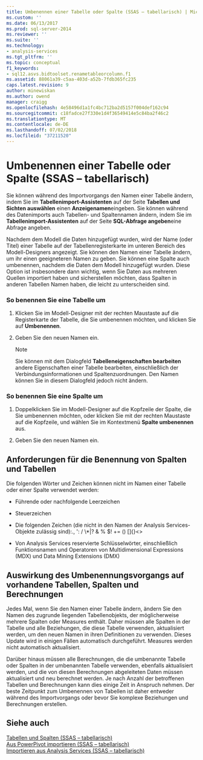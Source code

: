 ```yaml
---
title: Umbenennen einer Tabelle oder Spalte (SSAS – tabellarisch) | Microsoft-Dokumentation
ms.custom: ''
ms.date: 06/13/2017
ms.prod: sql-server-2014
ms.reviewer: ''
ms.suite: ''
ms.technology:
- analysis-services
ms.tgt_pltfrm: ''
ms.topic: conceptual
f1_keywords:
- sql12.asvs.bidtoolset.renametableorcolumn.f1
ms.assetid: 88061a39-c5aa-403d-a52b-7fdb365fc235
caps.latest.revision: 9
author: minewiskan
ms.author: owend
manager: craigg
ms.openlocfilehash: 4e58496d1a1fc4bc712ba2d5157f004def162c94
ms.sourcegitcommit: c18fadce27f330e1d4f36549414e5c84ba2f46c2
ms.translationtype: MT
ms.contentlocale: de-DE
ms.lasthandoff: 07/02/2018
ms.locfileid: "37211520"
---
```

# <a name="rename-a-table-or-column-ssas-tabular"></a>Umbenennen einer Tabelle oder Spalte (SSAS – tabellarisch)
  Sie können während des Importvorgangs den Namen einer Tabelle ändern, indem Sie im **Tabellenimport-Assistenten** auf der Seite **Tabellen und Sichten auswählen** einen **Anzeigenamen**eingeben. Sie können während des Datenimports auch Tabellen- und Spaltennamen ändern, indem Sie im **Tabellenimport-Assistenten** auf der Seite **SQL-Abfrage angeben**eine Abfrage angeben.  
  
 Nachdem dem Modell die Daten hinzugefügt wurden, wird der Name (oder Titel) einer Tabelle auf der Tabellenregisterkarte im unteren Bereich des Modell-Designers angezeigt. Sie können den Namen einer Tabelle ändern, um ihr einen geeigneteren Namen zu geben. Sie können eine Spalte auch umbenennen, nachdem die Daten dem Modell hinzugefügt wurden. Diese Option ist insbesondere dann wichtig, wenn Sie Daten aus mehreren Quellen importiert haben und sicherstellen möchten, dass Spalten in anderen Tabellen Namen haben, die leicht zu unterscheiden sind.  
  
### <a name="to-rename-a-table"></a>So benennen Sie eine Tabelle um  
  
1.  Klicken Sie im Modell-Designer mit der rechten Maustaste auf die Registerkarte der Tabelle, die Sie umbenennen möchten, und klicken Sie auf **Umbenennen**.  
  
2.  Geben Sie den neuen Namen ein.  
  
    > [!NOTE]  
    >  Sie können mit dem Dialogfeld **Tabelleneigenschaften bearbeiten** andere Eigenschaften einer Tabelle bearbeiten, einschließlich der Verbindungsinformationen und Spaltenzuordnungen. Den Namen können Sie in diesem Dialogfeld jedoch nicht ändern.  
  
### <a name="to-rename-a-column"></a>So benennen Sie eine Spalte um  
  
1.  Doppelklicken Sie im Modell-Designer auf die Kopfzeile der Spalte, die Sie umbenennen möchten, oder klicken Sie mit der rechten Maustaste auf die Kopfzeile, und wählen Sie im Kontextmenü **Spalte umbenennen** aus.  
  
2.  Geben Sie den neuen Namen ein.  
  
## <a name="naming-requirements-for-columns-and-tables"></a>Anforderungen für die Benennung von Spalten und Tabellen  
 Die folgenden Wörter und Zeichen können nicht im Namen einer Tabelle oder einer Spalte verwendet werden:  
  
-   Führende oder nachfolgende Leerzeichen  
  
-   Steuerzeichen  
  
-   Die folgenden Zeichen (die nicht in den Namen der Analysis Services-Objekte zulässig sind):., ': / \\*|? & % $! += () []{}<>  
  
-   Von Analysis Services reservierte Schlüsselwörter, einschließlich Funktionsnamen und Operatoren von Multidimensional Expressions (MDX) und Data Mining Extensions (DMX)  
  
## <a name="effect-of-renaming-on-existing-tables-columns-and-calculations"></a>Auswirkung des Umbenennungsvorgangs auf vorhandene Tabellen, Spalten und Berechnungen  
 Jedes Mal, wenn Sie den Namen einer Tabelle ändern, ändern Sie den Namen des zugrunde liegenden Tabellenobjekts, der möglicherweise mehrere Spalten oder Measures enthält. Daher müssen alle Spalten in der Tabelle und alle Beziehungen, die diese Tabelle verwenden, aktualisiert werden, um den neuen Namen in ihren Definitionen zu verwenden. Dieses Update wird in einigen Fällen automatisch durchgeführt. Measures werden nicht automatisch aktualisiert.  
  
 Darüber hinaus müssen alle Berechnungen, die die umbenannte Tabelle oder Spalten in der umbenannten Tabelle verwenden, ebenfalls aktualisiert werden, und die von diesen Berechnungen abgeleiteten Daten müssen aktualisiert und neu berechnet werden. Je nach Anzahl der betroffenen Tabellen und Berechnungen kann dies einige Zeit in Anspruch nehmen. Der beste Zeitpunkt zum Umbenennen von Tabellen ist daher entweder während des Importvorgangs oder bevor Sie komplexe Beziehungen und Berechnungen erstellen.  
  
## <a name="see-also"></a>Siehe auch  
 [Tabellen und Spalten &#40;SSAS – tabellarisch&#41;](tables-and-columns-ssas-tabular.md)   
 [Aus PowerPivot importieren &#40;SSAS – tabellarisch&#41;](import-from-power-pivot-ssas-tabular.md)   
 [Importieren aus Analysis Services &#40;SSAS – tabellarisch&#41;](import-from-analysis-services-ssas-tabular.md)  
  
  
